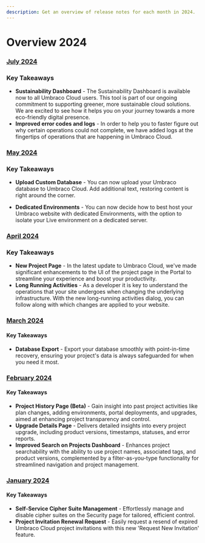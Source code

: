 ```yaml
---
description: Get an overview of release notes for each month in 2024.
---
```


# Overview 2024

### [July 2024](2024-07-releasenotes.md)

### Key Takeaways

* **Sustainability Dashboard** - The Sustainability Dashboard is available now to all Umbraco Cloud users. This tool is part of our ongoing commitment to supporting greener, more sustainable cloud solutions. We are excited to see how it helps you on your journey towards a more eco-friendly digital presence.
* **Improved error codes and logs** - In order to help you to faster figure out why certain operations could not complete, we have added logs at the fingertips of operations that are happening in Umbraco Cloud.

### [May 2024](2024-05-releasenotes.md)

### Key Takeaways

* **Upload Custom Database** - You can now upload your Umbraco database to Umbraco Cloud. Add additional text, restoring content is right around the corner.

* **Dedicated Environments** - You can now decide how to best host your Umbraco website with dedicated Environments, with the option to isolate your Live environment on a dedicated server.

### [April 2024](2024-04-releasenotes.md)

### Key Takeaways

* **New Project Page** - In the latest update to Umbraco Cloud, we've made significant enhancements to the UI of the project page in the Portal to streamline your experience and boost your productivity.
* **Long Running Activities** - As a developer it is key to understand the operations that your site undergoes when changing the underlying infrastructure. With the new long-running activities dialog, you can follow along with which changes are applied to your website.

### [March 2024](2024-03-releasenotes.md)

#### Key Takeaways

* **Database Export** - Export your database smoothly with point-in-time recovery, ensuring your project's data is always safeguarded for when you need it most.

### [February 2024](2024-02-releasenotes.md)

#### Key Takeaways

* **Project History Page (Beta)** - Gain insight into past project activities like plan changes, adding environments, portal deployments, and upgrades, aimed at enhancing project transparency and control.
* **Upgrade Details Page** - Delivers detailed insights into every project upgrade, including product versions, timestamps, statuses, and error reports.
* **Improved Search on Projects Dashboard** - Enhances project searchability with the ability to use project names, associated tags, and product versions, complemented by a filter-as-you-type functionality for streamlined navigation and project management.

### [January 2024](2024-01-releasenotes.md)

#### Key Takeaways

* **Self-Service Cipher Suite Management** - Effortlessly manage and disable cipher suites on the Security page for tailored, efficient control.
* **Project Invitation Renewal Request** - Easily request a resend of expired Umbraco Cloud project invitations with this new 'Request New Invitation' feature.
